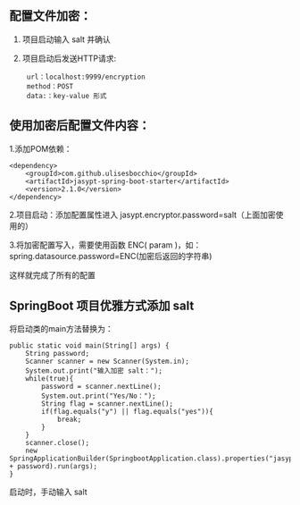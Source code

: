## 配置文件加密：

1. 项目启动输入 salt 并确认

2. 项目启动后发送HTTP请求:

        url：localhost:9999/encryption
        method：POST
        data:：key-value 形式


## 使用加密后配置文件内容：
1.添加POM依赖：

    <dependency>
        <groupId>com.github.ulisesbocchio</groupId>
        <artifactId>jasypt-spring-boot-starter</artifactId>
        <version>2.1.0</version>
    </dependency>
    
2.项目启动：添加配置属性进入 jasypt.encryptor.password=salt（上面加密使用的）

3.将加密配置写入，需要使用函数 ENC( param )，如：
spring.datasource.password=ENC(加密后返回的字符串)

这样就完成了所有的配置

## SpringBoot 项目优雅方式添加 salt
将启动类的main方法替换为：

    public static void main(String[] args) {
        String password;
        Scanner scanner = new Scanner(System.in);
        System.out.print("输入加密 salt：");
        while(true){
            password = scanner.nextLine();
            System.out.print("Yes/No：");
            String flag = scanner.nextLine();
            if(flag.equals("y") || flag.equals("yes")){
                break;
            }
        }
        scanner.close();
        new SpringApplicationBuilder(SpringbootApplication.class).properties("jasypt.encryptor.password=" + password).run(args);
    }
启动时，手动输入 salt

